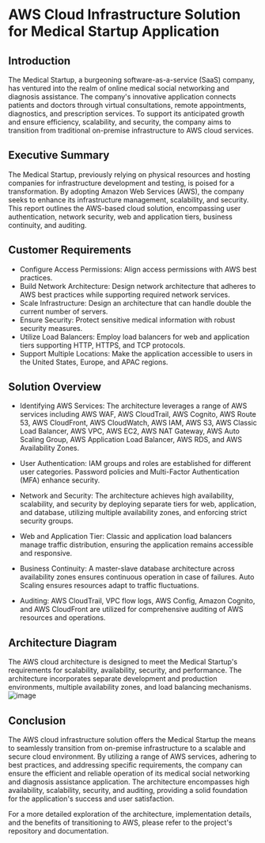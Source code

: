 # AWS Cloud Infrastructure Solution for Medical Startup Application

## Introduction
The Medical Startup, a burgeoning software-as-a-service (SaaS) company, has ventured into the realm of online medical social networking and diagnosis assistance. The company's innovative application connects patients and doctors through virtual consultations, remote appointments, diagnostics, and prescription services. To support its anticipated growth and ensure efficiency, scalability, and security, the company aims to transition from traditional on-premise infrastructure to AWS cloud services.

## Executive Summary
The Medical Startup, previously relying on physical resources and hosting companies for infrastructure development and testing, is poised for a transformation. By adopting Amazon Web Services (AWS), the company seeks to enhance its infrastructure management, scalability, and security. This report outlines the AWS-based cloud solution, encompassing user authentication, network security, web and application tiers, business continuity, and auditing.

## Customer Requirements
* Configure Access Permissions: Align access permissions with AWS best practices.
* Build Network Architecture: Design network architecture that adheres to AWS best practices while supporting required network services.
* Scale Infrastructure: Design an architecture that can handle double the current number of servers.
* Ensure Security: Protect sensitive medical information with robust security measures.
* Utilize Load Balancers: Employ load balancers for web and application tiers supporting HTTP, HTTPS, and TCP protocols.
* Support Multiple Locations: Make the application accessible to users in the United States, Europe, and APAC regions.

## Solution Overview
* Identifying AWS Services: The architecture leverages a range of AWS services including AWS WAF, AWS CloudTrail, AWS Cognito, AWS Route 53, AWS CloudFront, AWS CloudWatch, AWS IAM, AWS S3, AWS Classic Load Balancer, AWS VPC, AWS EC2, AWS NAT Gateway, AWS Auto Scaling Group, AWS Application Load Balancer, AWS RDS, and AWS Availability Zones.

* User Authentication: IAM groups and roles are established for different user categories. Password policies and Multi-Factor Authentication (MFA) enhance security.

* Network and Security: The architecture achieves high availability, scalability, and security by deploying separate tiers for web, application, and database, utilizing multiple availability zones, and enforcing strict security groups.

* Web and Application Tier: Classic and application load balancers manage traffic distribution, ensuring the application remains accessible and responsive.

* Business Continuity: A master-slave database architecture across availability zones ensures continuous operation in case of failures. Auto Scaling ensures resources adapt to traffic fluctuations.

* Auditing: AWS CloudTrail, VPC flow logs, AWS Config, Amazon Cognito, and AWS CloudFront are utilized for comprehensive auditing of AWS resources and operations.

## Architecture Diagram
The AWS cloud architecture is designed to meet the Medical Startup's requirements for scalability, availability, security, and performance. The architecture incorporates separate development and production environments, multiple availability zones, and load balancing mechanisms.
![image](https://github.com/shreyask1406/AWS-Cloud-Architecting/assets/143536245/ef03233d-986d-41b8-92d2-5e45fbc0ff2d)



## Conclusion
The AWS cloud infrastructure solution offers the Medical Startup the means to seamlessly transition from on-premise infrastructure to a scalable and secure cloud environment. By utilizing a range of AWS services, adhering to best practices, and addressing specific requirements, the company can ensure the efficient and reliable operation of its medical social networking and diagnosis assistance application. The architecture encompasses high availability, scalability, security, and auditing, providing a solid foundation for the application's success and user satisfaction.

For a more detailed exploration of the architecture, implementation details, and the benefits of transitioning to AWS, please refer to the project's repository and documentation.
